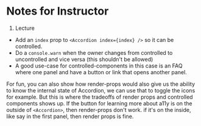 # Notes for Instructor

1. Lecture

- Add an `index` prop to `<Accordion index={index} />` so it can be controlled.
- Do a `console.warn` when the owner changes from controlled to uncontrolled and vice versa (this shouldn't be allowed)
- A good use-case for controlled-components in this case is an FAQ where one panel and have a button or link that opens another panel.

For fun, you can also show how render-props would also give us the ability to know the internal state of Accordion, we can use that to toggle the icons for example. But this is where the tradeoffs of render props and controlled components shows up. If the button for learning more about a11y is on the outside of `<Accordion>`, then render-props don't work. if it's on the inside, like say in the first panel, then render props is fine.
